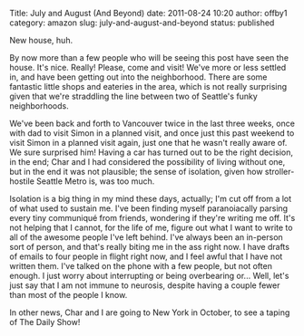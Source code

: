 Title: July and August (And Beyond)
date: 2011-08-24 10:20
author: offby1
category: amazon
slug: july-and-august-and-beyond
status: published

New house, huh.

By now more than a few people who will be seeing this post have seen the house. It\'s nice. Really! Please, come and visit! We\'ve more or less settled in, and have been getting out into the neighborhood. There are some fantastic little shops and eateries in the area, which is not really surprising given that we\'re straddling the line between two of Seattle\'s funky neighborhoods.

We\'ve been back and forth to Vancouver twice in the last three weeks, once with dad to visit Simon in a planned visit, and once just this past weekend to visit Simon in a planned visit again, just one that he wasn\'t really aware of. We sure surprised him! Having a car has turned out to be the right decision, in the end; Char and I had considered the possibility of living without one, but in the end it was not plausible; the sense of isolation, given how stroller-hostile Seattle Metro is, was too much.

Isolation is a big thing in my mind these days, actually; I\'m cut off from a lot of what used to sustain me. I\'ve been finding myself paranoiacally parsing every tiny communiqué from friends, wondering if they\'re writing me off. It\'s not helping that I cannot, for the life of me, figure out what I want to write to all of the awesome people I\'ve left behind. I\'ve always been an in-person sort of person, and that\'s really biting me in the ass right now. I have drafts of emails to four people in flight right now, and I feel awful that I have not written them. I\'ve talked on the phone with a few people, but not often enough. I just worry about interrupting or being overbearing or\... Well, let\'s just say that I am not immune to neurosis, despite having a couple fewer than most of the people I know.

In other news, Char and I are going to New York in October, to see a taping of The Daily Show!
